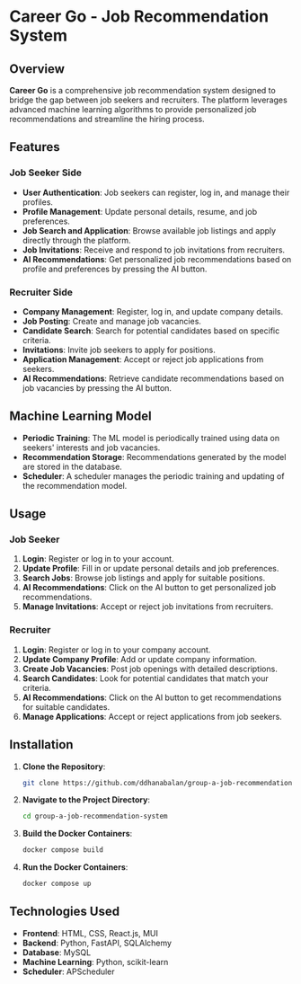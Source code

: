 # Career Go - Job Recommendation System

## Overview

**Career Go** is a comprehensive job recommendation system designed to bridge the gap between job seekers and recruiters. The platform leverages advanced machine learning algorithms to provide personalized job recommendations and streamline the hiring process.

## Features

### Job Seeker Side
- **User Authentication**: Job seekers can register, log in, and manage their profiles.
- **Profile Management**: Update personal details, resume, and job preferences.
- **Job Search and Application**: Browse available job listings and apply directly through the platform.
- **Job Invitations**: Receive and respond to job invitations from recruiters.
- **AI Recommendations**: Get personalized job recommendations based on profile and preferences by pressing the AI button.

### Recruiter Side
- **Company Management**: Register, log in, and update company details.
- **Job Posting**: Create and manage job vacancies.
- **Candidate Search**: Search for potential candidates based on specific criteria.
- **Invitations**: Invite job seekers to apply for positions.
- **Application Management**: Accept or reject job applications from seekers.
- **AI Recommendations**: Retrieve candidate recommendations based on job vacancies by pressing the AI button.

## Machine Learning Model

- **Periodic Training**: The ML model is periodically trained using data on seekers' interests and job vacancies.
- **Recommendation Storage**: Recommendations generated by the model are stored in the database.
- **Scheduler**: A scheduler manages the periodic training and updating of the recommendation model.

## Usage

### Job Seeker
1. **Login**: Register or log in to your account.
2. **Update Profile**: Fill in or update personal details and job preferences.
3. **Search Jobs**: Browse job listings and apply for suitable positions.
4. **AI Recommendations**: Click on the AI button to get personalized job recommendations.
5. **Manage Invitations**: Accept or reject job invitations from recruiters.

### Recruiter
1. **Login**: Register or log in to your company account.
2. **Update Company Profile**: Add or update company information.
3. **Create Job Vacancies**: Post job openings with detailed descriptions.
4. **Search Candidates**: Look for potential candidates that match your criteria.
5. **AI Recommendations**: Click on the AI button to get recommendations for suitable candidates.
6. **Manage Applications**: Accept or reject applications from job seekers.

## Installation

1. **Clone the Repository**: 
   ```sh
   git clone https://github.com/ddhanabalan/group-a-job-recommendation-system.git
   ```
2. **Navigate to the Project Directory**: 
   ```sh
   cd group-a-job-recommendation-system
   ```
3. **Build the Docker Containers**: 
   ```sh
   docker compose build
   ```
4. **Run the Docker Containers**: 
   ```sh
   docker compose up
   ```

## Technologies Used
- **Frontend**: HTML, CSS, React.js, MUI
- **Backend**: Python, FastAPI, SQLAlchemy
- **Database**: MySQL
- **Machine Learning**: Python, scikit-learn
- **Scheduler**: APScheduler
